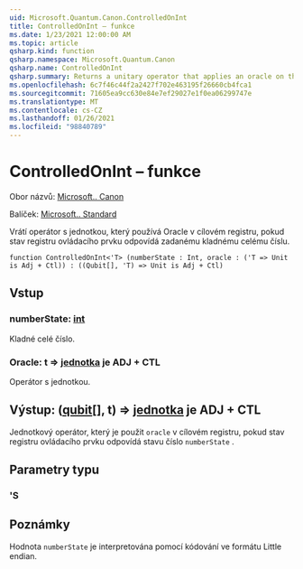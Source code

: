 ```yaml
---
uid: Microsoft.Quantum.Canon.ControlledOnInt
title: ControlledOnInt – funkce
ms.date: 1/23/2021 12:00:00 AM
ms.topic: article
qsharp.kind: function
qsharp.namespace: Microsoft.Quantum.Canon
qsharp.name: ControlledOnInt
qsharp.summary: Returns a unitary operator that applies an oracle on the target register if the control register state corresponds to a specified positive integer.
ms.openlocfilehash: 6c7f46c44f2a2427f702e463195f26660cb4fca1
ms.sourcegitcommit: 71605ea9cc630e84e7ef29027e1f0ea06299747e
ms.translationtype: MT
ms.contentlocale: cs-CZ
ms.lasthandoff: 01/26/2021
ms.locfileid: "98840789"
---
```

# <a name="controlledonint-function"></a>ControlledOnInt – funkce

Obor názvů: [Microsoft.. Canon](xref:Microsoft.Quantum.Canon)

Balíček: [Microsoft.. Standard](https://nuget.org/packages/Microsoft.Quantum.Standard)


Vrátí operátor s jednotkou, který používá Oracle v cílovém registru, pokud stav registru ovládacího prvku odpovídá zadanému kladnému celému číslu.

```qsharp
function ControlledOnInt<'T> (numberState : Int, oracle : ('T => Unit is Adj + Ctl)) : ((Qubit[], 'T) => Unit is Adj + Ctl)
```


## <a name="input"></a>Vstup

### <a name="numberstate--int"></a>numberState: [int](xref:microsoft.quantum.lang-ref.int)

Kladné celé číslo.


### <a name="oracle--t--unit--is-adj--ctl"></a>Oracle: t => [jednotka](xref:microsoft.quantum.lang-ref.unit)  je ADJ + CTL

Operátor s jednotkou.



## <a name="output--qubitt--unit--is-adj--ctl"></a>Výstup: ([qubit](xref:microsoft.quantum.lang-ref.qubit)[], t) => [jednotka](xref:microsoft.quantum.lang-ref.unit)  je ADJ + CTL

Jednotkový operátor, který je použit `oracle` v cílovém registru, pokud stav registru ovládacího prvku odpovídá stavu číslo `numberState` .

## <a name="type-parameters"></a>Parametry typu

### <a name="t"></a>'S



## <a name="remarks"></a>Poznámky

Hodnota `numberState` je interpretována pomocí kódování ve formátu Little endian.